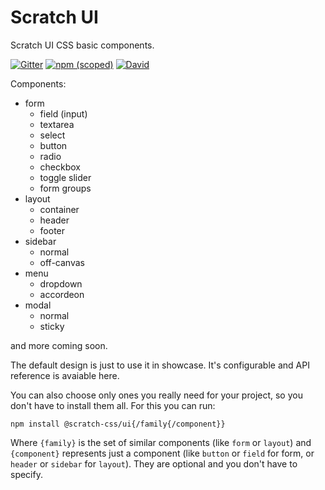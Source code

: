 # Scratch UI
Scratch UI CSS basic components. 

[![Gitter](https://img.shields.io/gitter/room/nwjs/nw.js.svg)](https://gitter.im/scratch-css/ui)
[![npm (scoped)](https://img.shields.io/npm/v/@scratch-css/ui.svg)](https://www.npmjs.com/package/@scratch-css/ui)
[![David](https://img.shields.io/david/scratch-css/ui.svg)](https://www.npmjs.com/package/@scratch-css/ui)

Components:
- form
  - field (input)
  - textarea
  - select
  - button
  - radio
  - checkbox
  - toggle slider
  - form groups
- layout 
  - container
  - header
  - footer
- sidebar
  - normal
  - off-canvas
- menu
  - dropdown
  - accordeon 
- modal
  - normal
  - sticky
  
and more coming soon.
    
The default design is just to use it in showcase. It's configurable and API reference is avaiable here.

You can also choose only ones you really need for your project, so you don't have to install them all. For this you can run:

    npm install @scratch-css/ui{/family{/component}}
    
Where `{family}` is the set of similar components (like `form` or `layout`) and `{component}` represents just a component (like `button` or `field` for form, or `header` or `sidebar` for `layout`). They are optional and you don't have to specify.
